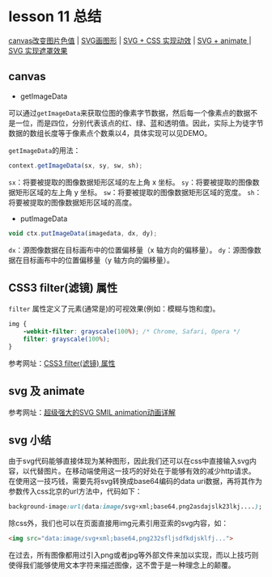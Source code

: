 # lesson 11 总结
[canvas改变图片色值](http://htmlpreview.github.io/?https://github.com/rocwangv/html5-learning/blob/master/lesson11/index.html)
 | [SVG画图形](http://htmlpreview.github.io/?https://github.com/rocwangv/html5-learning/blob/master/lesson11/svg.html)
 | [SVG + CSS 实现动效](http://htmlpreview.github.io/?https://github.com/rocwangv/html5-learning/blob/master/lesson11/svg1.html)
 | [SVG + animate ](http://htmlpreview.github.io/?https://github.com/rocwangv/html5-learning/blob/master/lesson11/svg-animation.html)
 | [SVG 实现遮罩效果](http://htmlpreview.github.io/?https://github.com/rocwangv/html5-learning/blob/master/lesson11/svg-mask.html)

## canvas
* getImageData

可以通过`getImageData`来获取位图的像素字节数据，然后每一个像素点的数据不是一位，而是四位，分别代表该点的红、绿、蓝和透明值。因此，实际上为徒字节数据的数组长度等于像素点个数乘以4，具体实现可以见DEMO。

`getImageData`的用法：

```js
context.getImageData(sx, sy, sw, sh);
```
`sx`：将要被提取的图像数据矩形区域的左上角 x 坐标。
`sy`：将要被提取的图像数据矩形区域的左上角 y 坐标。
`sw`：将要被提取的图像数据矩形区域的宽度。
`sh`：将要被提取的图像数据矩形区域的高度。

* putImageData  

```js
void ctx.putImageData(imagedata, dx, dy);
```
`dx`：源图像数据在目标画布中的位置偏移量（x 轴方向的偏移量）。
`dy`：源图像数据在目标画布中的位置偏移量（y 轴方向的偏移量）。

## CSS3 filter(滤镜) 属性

`filter` 属性定义了元素(通常是<img>)的可视效果(例如：模糊与饱和度)。
```css
img {
    -webkit-filter: grayscale(100%); /* Chrome, Safari, Opera */
    filter: grayscale(100%);
}
```

参考网址：[CSS3 filter(滤镜) 属性](http://www.runoob.com/cssref/css3-pr-filter.html)


## svg 及 animate

参考网址：[超级强大的SVG SMIL animation动画详解](http://www.zhangxinxu.com/wordpress/2014/08/so-powerful-svg-smil-animation/)

## svg 小结

由于svg代码能够直接体现为某种图形，因此我们还可以在css中直接输入svg内容，以代替图片。在移动端使用这一技巧的好处在于能够有效的减少http请求。
在使用这一技巧钱，需要先将svg转换成base64编码的data uri数据，再将其作为参数传入css北京的url方法中，代码如下：

```css
background-image:url(data:image/svg+xml;base64,png2asdajslk23lkj....);
```
除css外，我们也可以在页面直接用img元素引用亚索的svg内容，如：

```html
<img src="data:image/svg+xml;base64,png232sfljsdfkdjsklfj...">
```
在过去，所有图像都用过引入png或者jpg等外部文件来加以实现，而以上技巧则使得我们能够使用文本字符来描述图像，这不啻于是一种理念上的颠覆。

